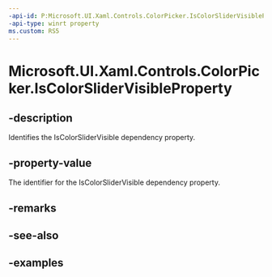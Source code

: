 ```yaml
---
-api-id: P:Microsoft.UI.Xaml.Controls.ColorPicker.IsColorSliderVisibleProperty
-api-type: winrt property
ms.custom: RS5
---
```

<!-- Property syntax.
public DependencyProperty IsColorSliderVisibleProperty { get; }
-->

# Microsoft.UI.Xaml.Controls.ColorPicker.IsColorSliderVisibleProperty


## -description

Identifies the IsColorSliderVisible dependency property.


## -property-value

The identifier for the IsColorSliderVisible dependency property.


## -remarks


## -see-also


## -examples


